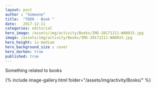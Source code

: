 ```yaml
---
layout: post
author : "Someone"
title:  "TODO - Book "
date:   2017-12-11 
categories: editorial
hero_image: /assets/img/activity/Books/IMG-20171211-WA0015.jpg
image: /assets/img/activity/Books/IMG-20171211-WA0015.jpg
hero_height: is-medium
hero_background_size : cover
hero_darken: true
published: true
---
```


Something related to books

{% include image-gallery.html folder="/assets/img/activity/Books/" %}